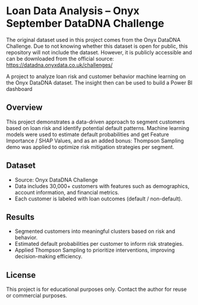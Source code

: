 # Loan Data Analysis – Onyx September DataDNA Challenge
The original dataset used in this project comes from the Onyx DataDNA Challenge.
Due to not knowing whether this dataset is open for public, this repository will not include the dataset.
However, it is publicly accessible and can be downloaded from the official source: https://datadna.onyxdata.co.uk/challenges/

A project to analyze loan risk and customer behavior machine learning on the Onyx DataDNA dataset. The insight then can be used to build a Power BI dashboard

## Overview
This project demonstrates a data-driven approach to segment customers based on loan risk and identify potential default patterns. Machine learning models were used to estimate default probabilities and get Feature Importance / SHAP Values, and as an added bonus: Thompson Sampling demo was applied to optimize risk mitigation strategies per segment.

## Dataset
- Source: Onyx DataDNA Challenge  
- Data includes 30,000+ customers with features such as demographics, account information, and financial metrics.  
- Each customer is labeled with loan outcomes (default / non-default).

## Results
- Segmented customers into meaningful clusters based on risk and behavior.  
- Estimated default probabilities per customer to inform risk strategies.  
- Applied Thompson Sampling to prioritize interventions, improving decision-making efficiency.

## License
This project is for educational purposes only. Contact the author for reuse or commercial purposes.
